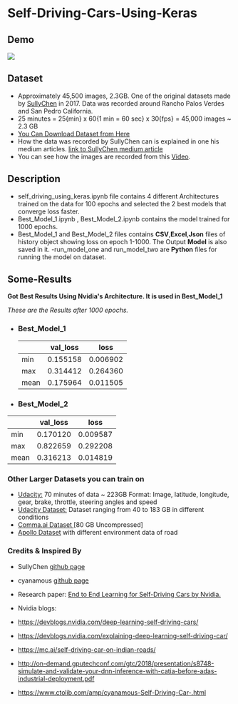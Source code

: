 # Self-Driving-Cars-Using-Keras

## Demo
<img src="https://github.com/saireddyavs/Self-Driving-Cars-Using-Keras/blob/master/Demo.gif"/>



## Dataset
- Approximately 45,500 images, 2.3GB. One of the original datasets made by [SullyChen](https://github.com/SullyChen/) in 2017. Data was recorded around Rancho Palos Verdes and San Pedro California.
- 25 minutes = 25{min} x 60{1 min = 60 sec} x 30{fps} = 45,000 images ~ 2.3 GB
- [You Can Download Dataset from Here](https://drive.google.com/file/d/0B-KJCaaF7elleG1RbzVPZWV4Tlk/view?usp=sharing)
- How the data was recorded by SullyChen can is explained in one his medium articles. [link to SullyChen medium article](https://medium.com/@sullyfchen/how-a-high-school-junior-made-a-self-driving-car-705fa9b6e860)
- You can see how the images are recorded from this [Video](https://www.youtube.com/watch?v=nzKzee-Mhnc&feature=youtu.be).




## Description
- self_driving_using_keras.ipynb file contains 4 different Architectures trained on the data for 100 epochs and selected the 2 best models that converge loss faster.
- Best_Model_1.ipynb , Best_Model_2.ipynb contains the model trained for 1000 epochs.
- Best_Model_1 and Best_Model_2 files contains **CSV**,**Excel**,**Json** files of history object showing loss on epoch  1-1000. The Output **Model** is also saved in it.
-run_model_one and run_model_two are **Python** files for running the model on dataset.


## Some-Results

  **Got Best Results Using Nvidia's Architecture. It is used in Best_Model_1**



  *These are the Results after 1000 epochs.*

- ### Best_Model_1

  | | val_loss | loss|
  | --- | --- | --- |
  |min |	0.155158 |	0.006902|
  |max |	0.314412 	|0.264360|
  |mean |	0.175964 |	0.011505|

- ### Best_Model_2
| | val_loss | loss|
| --- | --- | --- |
|min| 	0.170120 |	0.009587|
|max |	0.822659 |	0.292208|
|mean |	0.316213 |	0.014819|





### Other Larger Datasets you can train on
- [ Udacity:](https://medium.com/udacity/open-sourcing-223gb-of-mountain-view-driving-data-f6b5593fbfa5)
70 minutes of data ~ 223GB
Format: Image, latitude, longitude, gear, brake, throttle, steering angles and speed<br>
-  [Udacity Dataset:](https://github.com/udacity/self-driving-car/tree/master/datasets) Dataset ranging from 40 to 183 GB in different conditions
-  [Comma.ai Dataset ](https://github.com/commaai/research)[80 GB Uncompressed]
- [Apollo Dataset](http://data.apollo.auto/?locale=en-us&lang=en) with different environment data of road

### Credits & Inspired By
-  SullyChen [github page](https://github.com/SullyChen/Autopilot-TensorFlow)
- cyanamous [github page](https://github.com/cyanamous/Self-Driving-Car-)
-  Research paper: [End to End Learning for Self-Driving Cars by Nvidia.](https://arxiv.org/pdf/1604.07316.pdf)
-  Nvidia blogs:
  -  https://devblogs.nvidia.com/deep-learning-self-driving-cars/
  -  https://devblogs.nvidia.com/explaining-deep-learning-self-driving-car/
- https://mc.ai/self-driving-car-on-indian-roads/

- http://on-demand.gputechconf.com/gtc/2018/presentation/s8748-simulate-and-validate-your-dnn-inference-with-catia-before-adas-industrial-deployment.pdf

- https://www.ctolib.com/amp/cyanamous-Self-Driving-Car-.html
